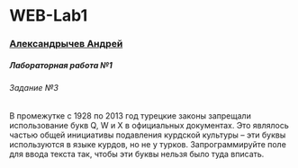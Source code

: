 # WEB-Lab1

### [Александрычев Андрей](https://github.com/Alex-Andr-19)

##### *Лабораторная работа №1*

###### Задание №3

В промежутке с 1928 по 2013 год турецкие законы запрещали использование букв Q, W и X в официальных документах. 
Это являлось частью общей инициативы подавления курдской культуры – эти буквы используются в языке курдов, но не у турков. 
Запрограммируйте поле для ввода текста так, чтобы эти буквы нельзя было туда вписать. 

